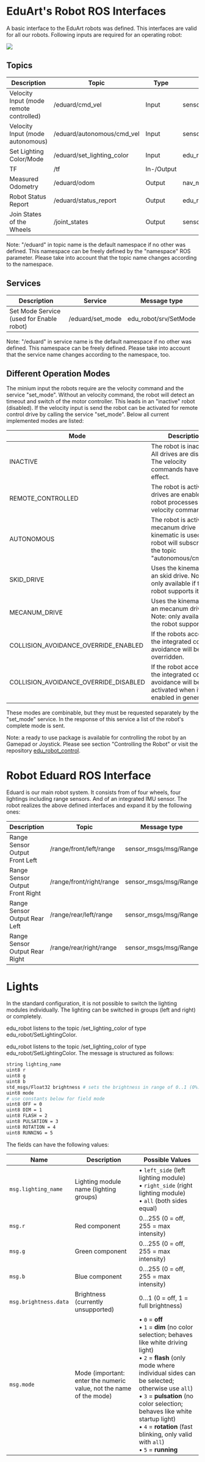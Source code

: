 # EduArt's Robot ROS Interfaces

A basic interface to the EduArt robots was defined. This interfaces are valid for all our robots. Following inputs are required for an operating robot:

![](../image/eduart-robot-interfaces.png)

## Topics

| Description                     | Topic                    | Type  | Message Type |
|---------------------------------|--------------------------|-----------|---------------------------|
| Velocity Input (mode remote controlled) | /eduard/cmd_vel            | Input | sensor_msgs/msg/Twist                |
| Velocity Input (mode autonomous) | /eduard/autonomous/cmd_vel | Input | sensor_msgs/msg/Twist  |
| Set Lighting Color/Mode         | /eduard/set_lighting_color | Input | edu_robot/msg/SetLightingColor       |
| TF | /tf | In-/Output | |
| Measured Odometry | /eduard/odom | Output | nav_msgs/Odometry |
| Robot Status Report            | /eduard/status_report | Output | edu_robot/msg/RobotStatusReport      |
| Join States of the Wheels       | /joint_states | Output            | sensor_msgs/msg/JointState           |

Note: "/eduard" in topic name is the default namespace if no other was defined. This namespace can be freely defined by the "namespace" ROS parameter. Please take into account that the topic name changes according to the namespace.

## Services

| Description                     | Service                  | Message type                         |
|---------------------------------|--------------------------|--------------------------------------|
| Set Mode Service (used for Enable robot) | /eduard/set_mode       | edu_robot/srv/SetMode                |

Note: "/eduard" in service name is the default namespace if no other was defined. This namespace can be freely defined. Please take into account that the service name changes according to the namespace, too.

## Different Operation Modes

The minium input the robots require are the velocity command and the service "set_mode". Without an velocity command, the robot will detect an timeout and switch of the motor controller. This leads in an "inactive" robot (disabled). If the velocity input is send the robot can be activated for remote control drive by calling the service "set_mode". Below all current implemented modes are listed:

| Mode | Description |
|------|-------------|
| INACTIVE | The robot is inactive. All drives are disabled. The velocity commands have no effect. |
| REMOTE_CONTROLLED | The robot is active. All drives are enabled. The robot processes the velocity commands. |
| AUTONOMOUS | The robot is active. The mecanum drive kinematic is used. The robot will subscribe to the topic "autonomous/cmd_vel". |
| SKID_DRIVE | Uses the kinematic of an skid drive. Note: only available if the robot supports it. |
| MECANUM_DRIVE | Uses the kinematic of an mecanum drive. Note: only available if the robot supports it. |
| COLLISION_AVOIDANCE_OVERRIDE_ENABLED | If the robots accepts it the integrated collision avoidance will be overridden. |
| COLLISION_AVOIDANCE_OVERRIDE_DISABLED | If the robot accepts it the integrated collision avoidance will be activated when it is enabled in general. |

These modes are combinable, but they must be requested separately by the "set_mode" service. In the response of this service a list of the robot's complete mode is sent.

Note: a ready to use package is available for controlling the robot by an Gamepad or Joystick. Please see section "Controlling the Robot" or visit the repository [edu_robot_control](https://github.com/EduArt-Robotik/edu_robot_control).

# Robot Eduard ROS Interface

Eduard is our main robot system. It consists from of four wheels, four lightings including range sensors. And of an integrated IMU sensor. The robot realizes the above defined interfaces and expand it by the following ones:

| Description                     | Topic                    | Message type                         |
|---------------------------------|--------------------------|--------------------------------------|
| Range Sensor Output Front Left  | /range/front/left/range  | sensor_msgs/msg/Range                |
| Range Sensor Output Front Right | /range/front/right/range | sensor_msgs/msg/Range                |
| Range Sensor Output Rear Left   | /range/rear/left/range   | sensor_msgs/msg/Range                |
| Range Sensor Output Rear Right  | /range/rear/right/range  | sensor_msgs/msg/Range                |


#  Lights
In the standard configuration, it is not possible to switch the lighting modules individually. The lighting can be switched in groups (left and right) or completely.

edu_robot listens to the topic <namespace>/set_lighting_color of type edu_robot/SetLightingColor.

edu_robot listens to the topic <namespace>/set_lighting_color of type edu_robot/SetLightingColor. The message is structured as follows:

```bash
string lighting_name
uint8 r
uint8 g
uint8 b
std_msgs/Float32 brightness # sets the brightness in range of 0..1 (0%..100%)
uint8 mode
# use constants below for field mode
uint8 OFF = 0
uint8 DIM = 1
uint8 FLASH = 2
uint8 PULSATION = 3
uint8 ROTATION = 4
uint8 RUNNING = 5
```

The fields can have the following values:

| **Name**               | **Description**                                                                 | **Possible Values**                                                                                                 |
|------------------------|----------------------------------------------------------------------------------|----------------------------------------------------------------------------------------------------------------------|
| `msg.lighting_name`    | Lighting module name (lighting groups)                                          | • `left_side` (left lighting module)  <br> • `right_side` (right lighting module)  <br> • `all` (both sides equal) |
| `msg.r`                | Red component                                                                    | 0…255 (0 = off, 255 = max intensity)                                                                                |
| `msg.g`                | Green component                                                                  | 0…255 (0 = off, 255 = max intensity)                                                                                |
| `msg.b`                | Blue component                                                                   | 0…255 (0 = off, 255 = max intensity)                                                                                |
| `msg.brightness.data`  | Brightness (currently unsupported)                                               | 0…1 (0 = off, 1 = full brightness)                                                                              |
| `msg.mode`             | Mode (important: enter the numeric value, not the name of the mode)             | • `0` = **off** <br> • `1` = **dim** (no color selection; behaves like white driving light) <br> • `2` = **flash** (only mode where individual sides can be selected; otherwise use `all`) <br> • `3` = **pulsation** (no color selection; behaves like white startup light) <br> • `4` = **rotation** (fast blinking, only valid with `all`) <br> • `5` = **running** |

